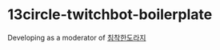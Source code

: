 # 13circle-twitchbot-boilerplate

Developing as a moderator of [침착한도라지](https://www.twitch.tv/lss7407)
